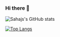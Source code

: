 ### Hi there 👋

![Sahajs's GitHub stats](https://github-readme-stats.vercel.app/api?username=SatireSage&count_private=true&show_icons=true&theme=dracula)

[![Top Langs](https://github-readme-stats.vercel.app/api/top-langs/?username=SatireSage)](https://github.com/anuraghazra/github-readme-stats)
<!--
**SatireSage/SatireSage** is a ✨ _special_ ✨ repository because its `README.md` (this file) appears on your GitHub profile.

Here are some ideas to get you started:

- 🔭 I’m currently working on ...
- 🌱 I’m currently learning ...
- 👯 I’m looking to collaborate on ...
- 🤔 I’m looking for help with ...
- 💬 Ask me about ...
- 📫 How to reach me: ...
- 😄 Pronouns: ...
- ⚡ Fun fact: ...
-->
